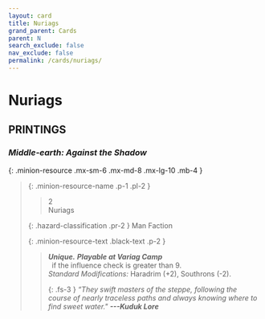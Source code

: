```yaml
---
layout: card
title: Nuriags
grand_parent: Cards
parent: N
search_exclude: false
nav_exclude: false
permalink: /cards/nuriags/
---
```


# Nuriags


## PRINTINGS


### _Middle-earth: Against the Shadow_

{: .minion-resource .mx-sm-6 .mx-md-8 .mx-lg-10 .mb-4 }
> {: .minion-resource-name .p-1 .pl-2 }
> > <div class="hazard-mp">2</div>
> > <div class="card-name">Nuriags</div>
>
> {: .hazard-classification .pr-2 }
> Man Faction
>
> {: .minion-resource-text .black-text .p-2 }
> > _**Unique.**_ ***Playable at Variag Camp*** <br>&ensp;if the influence check is greater than 9. <br>_Standard Modifications:_ Haradrim (+2), Southrons (-2). 
> > 
> > {: .fs-3 } 
> > _“They swift masters of the steppe, following the course of nearly traceless paths and always knowing where to find sweet water."_ ***---&#65279;Kuduk&nbsp;Lore*** 
> 
